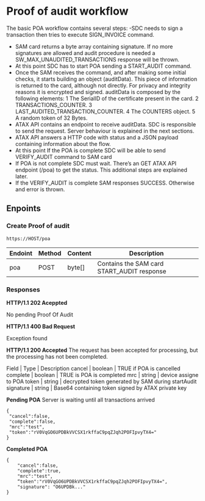 

# Proof of audit workflow

The basic POA workflow contains several steps:
-SDC needs to sign a transaction then tries to execute SIGN_INVOICE command.
- SAM card returns a byte array containing signature. If no more signatures are allowed and audit procedure is needed a SW_MAX_UNAUDITED_TRANSACTIONS response will be thrown.
- At this point SDC has to start POA sending a START_AUDIT command.
- Once the SAM receives the command, and after making some initial checks, it starts building an object (auditData). This piece of information is returned to the card, although not directly. For privacy and integrity reasons it is encrypted and signed. auditData is composed by the following elements:
  1 The SerialID of the certificate present in the card.
  2 TRANSACTIONS_COUNTER.
  3 LAST_AUDITED_TRANSACTION_COUNTER.
  4 The COUNTERS object.
  5 A random token of 32 Bytes.
- ATAX API contains an endpoint to receive auditData. SDC is responsible to send the request. Server behaviour is explained in the next sections.
- ATAX API answers a HTTP code with status and a JSON payload containing information about the flow.
- At this point If the POA is complete SDC will be able to send VERIFY_AUDIT command to SAM card
- If POA is not complete SDC must wait. There’s an GET ATAX API endpoint (/poa) to get the status. This additional steps are explained later.
- If the VERIFY_AUDIT is complete SAM responses SUCCESS. Otherwise and error is thrown.

## Enpoints
### Create Proof of audit

`https://HOST/poa`

Endoint | Method | Content | Description
------------ | ------------- | ------------ | -------------
poa | POST | byte[] | Contains the SAM card START_AUDIT response

### Responses

**HTTP/1.1 202 Aceppted**

No pending Proof Of Audit

**HTTP/1.1 400 Bad Request**

Exception found

**HTTP/1.1 200 Accepted**
The request has been accepted for processing, but the processing has not been completed. 

Field | Type | Description
cancel | boolean | TRUE if POA is cancelled
complete | boolean | TRUE is POA is completed
mrc | string | device assigne to POA
token | string | decrypted token generated by SAM during startAudit
signature | string | Base64 containing token signed by ATAX private key

**Pending POA**
Server is waiting until all transactions arrived
```
{
 "cancel":false,
 "complete":false,
 "mrc":"test",
 "token":"rV0VqGO6UPDBkVVCSX1rkffaC9pqZJqh2POFIpvyTX4="
}
```

**Completed POA**
```
{
    "cancel":false,
    "complete":true,
    "mrc":"test",
    “token":"rV0VqGO6UPDBkVVCSX1rkffaC9pqZJqh2POFIpvyTX4=",
    "signature": "O6UPDBk..."
}
```
